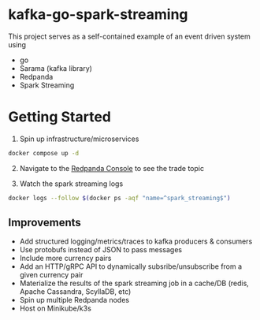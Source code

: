 # kafka-go-spark-streaming

This project serves as a self-contained example of an event driven system using

- go
- Sarama (kafka library)
- Redpanda
- Spark Streaming

# Getting Started

1. Spin up infrastructure/microservices

```bash
docker compose up -d
```

2. Navigate to the [Redpanda Console](http://localhost:8080/topics/kraken-trades#messages) to see the trade topic

3. Watch the spark streaming logs

```bash
docker logs --follow $(docker ps -aqf "name=^spark_streaming$")
```

## Improvements

- Add structured logging/metrics/traces to kafka producers & consumers
- Use protobufs instead of JSON to pass messages
- Include more currency pairs
- Add an HTTP/gRPC API to dynamically subsribe/unsubscribe from a given currency pair
- Materialize the results of the spark streaming job in a cache/DB (redis, Apache Cassandra, ScyllaDB, etc)
- Spin up multiple Redpanda nodes
- Host on Minikube/k3s
